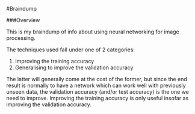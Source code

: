 #Braindump

###Overview

This is my braindump of info about using neural networking for image processing.

The techniques used fall under one of 2 categories:

1. Improving the training accuracy
2. Generalising to improve the validation accuracy

The latter will generally come at the cost of the former, but since the end result is normally to have a network which can work well with previously unseen data, the validation accuracy (and/or test accuracy) is the one we need to improve. Improving the training accuracy is only useful insofar as improving the validation accuracy.
